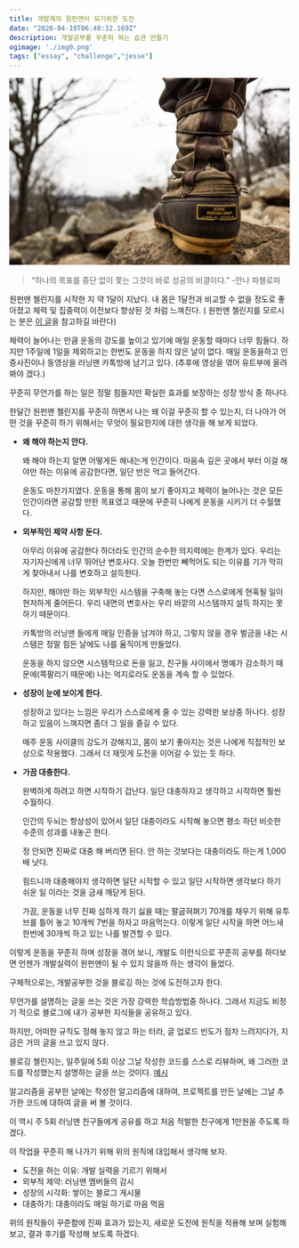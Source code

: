 ```yaml
---
title: 개발계의 원펀맨이 되기위한 도전 
date: "2020-04-19T06:40:32.169Z"
description: 개발공부를 꾸준히 하는 습관 만들기
ogimage: './img0.png'
tags: ["essay", "challenge","jesse"]
---
```



![thumbnail](./img0.png)
>“하나의 목표를 중단 없이 쫓는 그것이 바로 성공의 비결이다.” -안나 파블로파


원펀맨 첼린지를 시작한 지 약 1달이 지났다. 내 몸은 1달전과 비교할 수 없을 정도로 좋아졌고 체력 및 집중력이 이전보다 향상된 것 처럼 느껴진다. (
원펀맨 첼린지를 모르시는 분은 [이 글](https://www.learningman.co/onepuchmanchallenge/)을 참고하길 바란다)

체력이 늘어나는 만큼 운동의 강도를 높이고 있기에 매일 운동할 때마다 너무 힘들다. 하지만 1주일에 1일을 제외하고는 한번도 운동을 하지 않은 날이 없다. 매일 운동을하고 인증사진이나 동영상을 러닝맨 카톡방에 남기고 있다. (추후에 영상을 엮어 유트부에 올려봐야 겠다.)

꾸준히 무언가를 하는 일은 정말 힘들지만 확실한 효과를 보장하는 성장 방식 중 하나다. 

한달간 원펀맨 첼린지를 꾸준히 하면서 나는 왜 이걸 꾸준히 할 수 있는지, 더 나아가 어떤 것을 꾸준히 하기 위해서는 무엇이 필요한지에 대한 생각을 해 보게 되었다. 

- **왜 해야 하는지 안다.**
    
    왜 해야 하는지 알면 어떻게든 해내는게 인간이다. 마음속 깊은 곳에서 부터 이걸 해야만 하는 이유에 공감한다면, 일단 반은 먹고 들어간다.

    운동도 마찬가지였다. 운동을 통해 몸이 보기 좋아지고 체력이 늘어나는 것은 모든 인간이라면 공감할 만한 목표였고 때문에 꾸준히 나에게 운동을 시키기 더 수월했다.
    
- **외부적인 제약 사항 둔다.** 

    아무리 이유에 공감한다 하더라도 인간의 순수한 의지력에는 한계가 있다. 우리는 자기자신에게 너무 뛰어난 변호사다. 오늘 한번만 빼먹어도 되는 이유를 기가 막히게 찾아내서 나를 변호하고 설득한다. 

    하지만, 해야만 하는 외부적인 시스템을 구축해 놓는 다면 스스로에게 현혹될 일이 현저하게 줄어든다. 우리 내면의 변호사는 우리 바깥의 시스템까지 설득 하지는 못하기 때문이다. 

    카톡방의 러닝맨 들에게 매일 인증을 남겨야 하고, 그렇지 않을 경우 벌금을 내는 시스템은 정말 힘든 날에도 나를 욺직이게 만들었다. 

    운동을 하지 않으면 시스템적으로 돈을 잃고, 친구들 사이에서 명예가 감소하기 때문에(쪽팔리기 때문에) 나는 억지로라도 운동을 계속 할 수 있었다. 

- **성장이 눈에 보이게 한다.**  

    성장하고 있다는 느낌은 우리가 스스로에게 줄 수 있는 강력한 보상중 하나다. 성장하고 있음이 느껴지면 좀더 그 일을 즐길 수 있다. 

    매주 운동 사이클의 강도가 강해지고, 몸이 보기 좋아지는 것은 나에게 직접적인 보상으로 작용했다. 그래서 더 재밋게 도전을 이어갈 수 있는 듯 하다.

- **가끔 대충한다.**

    완벽하게 하려고 하면 시작하기 겁난다. 일단 대충하자고 생각하고 시작하면 훨씬 수월하다. 

    인간의 두뇌는 항상성이 있어서 일단 대충이라도 시작해 놓으면 평소 하던 비슷한 수준의 성과를 내놓곤 한다. 

    정 안되면 진짜로 대충 해 버리면 된다. 안 하는 것보다는 대충이라도 하는게 1,000배 낫다. 
    
    힘드니까 대충해야지 생각하면 일단 시작할 수 있고 일단 시작하면 생각보다 하기 쉬운 일 이라는 것을 금새 깨닫게 된다. 

    가끔, 운동을 너무 진짜 심하게 하기 싫을 때는 팔굽혀펴기 70개를 채우기 위해 유투브를 틀어 놓고 10개씩 7번을 하자고 마음먹는다. 이렇게 일단 시작을 하면 어느새 한번에 30개씩 하고 있는 나를 발견할 수 있다.


이렇게 운동을 꾸준히 하며 성장을 겪어 보니, 개발도 이런식으로 꾸준히 공부를 하다보면 언젠가 개발실력이 원펀맨이 될 수 있지 않을까 하는 생각이 들었다. 

구체적으로는, 개발공부한 것을 블로깅 하는 것에 도전하고자 한다. 

무언가를 설명하는 글을 쓰는 것은 가장 강력한 학습방법중 하나다. 그래서 지금도 비정기 적으로 블로그에 내가 공부한 지식들을 공유하고 있다. 

하지만, 어떠한 규칙도 정해 놓지 않고 하는 터라, 글 업로드 빈도가 점차 느려지다가, 지금은 거의 글을 쓰고 있지 않다. 

블로깅 첼린지는, 일주일에 5회 이상 그날 작성한 코드를 스스로 리뷰하며, 왜 그러한 코드를 작성했는지 설명하는 글을 쓰는 것이다. [예시](https://www.hamadevelop.me/dailyblogging1/)

알고리즘을 공부한 날에는 작성한 알고리즘에 대하여, 프로젝트를 만든 날에는 그날 추가한 코드에 대하여 글을 써 볼 것이다. 

이 역시 주 5회 러닝맨 친구들에게 공유를 하고 처음 적발한 친구에게 1만원을 주도록 하겠다. 

이 작업을 꾸준히 해 나가기 위해 위의 원칙에 대입해서 생각해 보자.

- 도전을 하는 이유: 개발 실력을 기르기 위해서 
- 외부적 제약: 러닝맨 멤버들의 감시
- 성장의 시각화: 쌓이는 블로그 게시물 
- 대충하기: 대충이라도 매일 하기로 마음 먹음 

위의 원칙들이 꾸준함에 진짜 효과가 있는지, 새로운 도전에 원칙을 적용해 보며 실험해 보고, 결과 후기를 작성해 보도록 하겠다. 
















